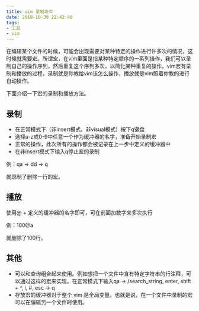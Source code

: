 ```yaml
---
title: vim 录制命令
date: 2018-10-30 22:42:40
tags:
- 工具
- vim
---
```


在编辑某个文件的时候，可能会出现需要对某种特定的操作进行许多次的情况，这时候就需要宏。所谓宏，在vim里面是指某种特定顺序的一系列操作，我们可以录制自己的操作序列，然后重复这个序列多次，以简化某种重复的操作。vim宏有录制和播放的过程，录制就是你教给vim该怎么操作，播放就是vim照着你教的进行自动操作。

下面介绍一下宏的录制和播放方法。

<!--more-->

## 录制

- 在正常模式下（非insert模式、非visual模式）按下q键盘
- 选择a-z或0-9中任意一个作为缓冲器的名字，准备开始录制宏
- 正常的操作，此次所有的操作都会被记录在上一步中定义的缓冲器中
- 在非insert模式下输入q停止宏的录制

例：qa -> dd -> q

就录制了删除一行的宏。

## 播放

使用@ + 定义的缓冲器的名字即可，可在前面加数字来多次执行

例：100@a

就删除了100行。


## 其他

- 可以和查询组合起来使用。例如想把一个文件中含有特定字符串的行注释，可以通过这样的宏来实现。在正常模式下输入qa -> /search\_string, enter, shift + ^, i, #, esc -> q
- 存放宏的缓冲器对于整个 vim 是全局变量。也就是说，在一个文件中录制的宏可以在编辑另一个文件时使用。
